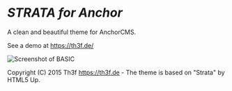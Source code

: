 *STRATA for Anchor*
=====================

A clean and beautiful theme for AnchorCMS.

See a demo at https://th3f.de/

![Screenshot of BASIC](http://preview.thiefas.de/thumbs/strata_preview.png)

Copyright (C) 2015 Th3f https://th3f.de - The theme is based on "Strata" by HTML5 Up.
